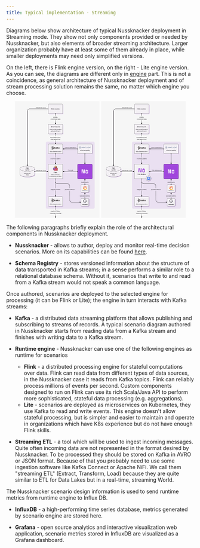```yaml
---
title: Typical implementation - Streaming
---
```


Diagrams below show architecture of typical Nussknacker deployment in Streaming mode. They show not only
components provided or needed by Nussknacker, but also elements of broader streaming architecture.
Larger organization probably have at least some of them already in place, while smaller deployments may need only 
simplified versions.

On the left, there is Flink engine version, on the right - Lite engine version.
As you can see, the diagrams are different only in [engine](../GLOSSARY.md#engine) part. This is not a coincidence, 
as general architecture of Nussknacker deployment and of stream processing solution remains the same, no matter 
which engine you choose.

<p align="center">
  <img src="../img/typical_implementation_flink.png" alt="Typical flink streaming implementation" width="45%" />
  <img src="../img/typical_implementation_lite.png" alt="Typical lite streaming implementation" width="45%" />
</p>

The following paragraphs briefly explain the role of the architectural components in Nussknacker deployment.

- **Nussknacker** - allows to author, deploy and monitor real-time decision scenarios. More on its capabilities 
can be found [here](../Overview.md).

- **Schema Registry**  - stores versioned information about the structure of data transported in Kafka streams; in a 
sense performs a similar role to a relational database schema. Without it, scenarios that write to and read from a Kafka 
stream would not speak a common language.

Once authored, scenarios are deployed to the selected engine for processing (it can be Flink or Lite); the engine in 
turn interacts with Kafka streams:

- **Kafka**  - a distributed data streaming platform that allows publishing and subscribing to streams of records. 
A typical scenario diagram authored in Nussknacker starts from reading data from a Kafka stream and finishes with 
writing data to a Kafka stream.

- **Runtime engine** - Nussknacker can use one of the following engines as runtime for scenarios
    - **Flink** - a distributed processing engine for stateful computations over data. Flink can read data from different types of data sources, in the Nussknacker case it reads from Kafka topics.  Flink can reliably process millions of events per second.
      Custom components designed to run on Flink can use its rich Scala/Java API to perform more sophisticated, stateful data processing (e.g. aggregations).
    - **Lite** - scenarios are deployed as microservices on Kubernetes, they use Kafka to read and write events. This engine doesn't allow stateful processing, but is simpler and easier to maintain and operate in organizations which have K8s experience but do not have enough Flink skills.

- **Streaming ETL** - a tool which will be used to ingest incoming messages. Quite often incoming data are not represented
in the format desired by Nussknacker. To be processed they should be stored on Kafka in AVRO or JSON format. Because of 
that you probably need to use some ingestion software like Kafka Connect or Apache NiFi. We call them "streaming ETL" 
(Extract, Transform, Load) because they are quite similar to ETL for Data Lakes but in a real-time, streaming World.

The Nussknacker scenario design information is used to send runtime metrics from runtime engine to Influx DB.

- **InfluxDB** - a high-performing time series database, metrics generated by scenario engine are stored here.

- **Grafana** - open source analytics and interactive visualization web application, scenario metrics stored in InfluxDB 
are visualized as a Grafana dashboard.  
